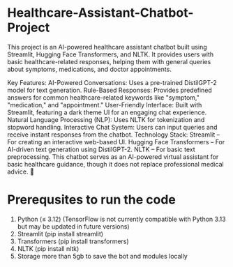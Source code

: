 # Healthcare-Assistant-Chatbot-Project
This project is an AI-powered healthcare assistant chatbot built using Streamlit, Hugging Face Transformers, and NLTK. It provides users with basic healthcare-related responses, helping them with general queries about symptoms, medications, and doctor appointments.

Key Features:
AI-Powered Conversations: Uses a pre-trained DistilGPT-2 model for text generation.
Rule-Based Responses: Provides predefined answers for common healthcare-related keywords like "symptom," "medication," and "appointment."
User-Friendly Interface: Built with Streamlit, featuring a dark theme UI for an engaging chat experience.
Natural Language Processing (NLP): Uses NLTK for tokenization and stopword handling.
Interactive Chat System: Users can input queries and receive instant responses from the chatbot.
Technology Stack:
Streamlit – For creating an interactive web-based UI.
Hugging Face Transformers – For AI-driven text generation using DistilGPT-2.
NLTK – For basic text preprocessing.
This chatbot serves as an AI-powered virtual assistant for basic healthcare guidance, though it does not replace professional medical advice. 🚀


# Prerequsites to run the code
1. Python (≤ 3.12) (TensorFlow is not currently compatible with Python 3.13 but may be updated in future versions)
2. Streamlit (pip install streamlit)
3. Transformers (pip install transformers)
4. NLTK (pip install nltk)
5. Storage more than 5gb to save the bot and modules locally 
